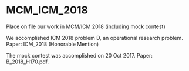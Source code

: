 # MCM_ICM_2018
Place on file our work in MCM/ICM 2018 (including mock contest)

We accomplished ICM 2018 problem D, an operational research problem.
Paper: ICM_2018 (Honorable Mention)

The mock contest was accomplished on 20 Oct 2017. 
Paper: B_2018_H170.pdf.
